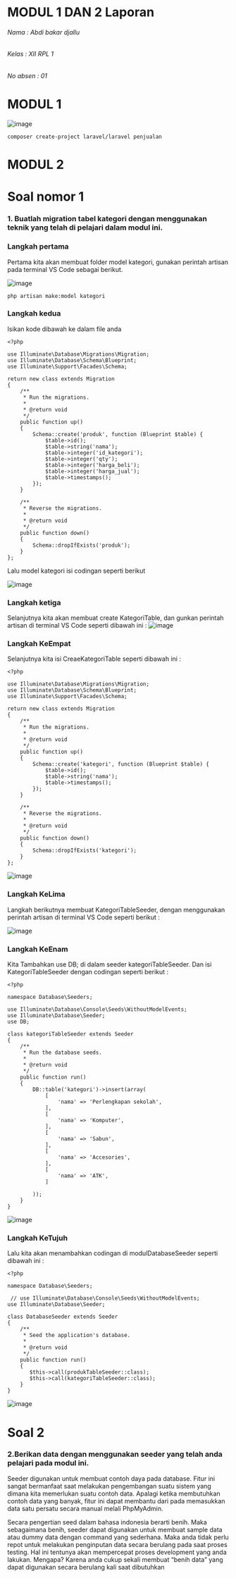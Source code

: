 
# MODUL 1 DAN 2 Laporan

###### Nama : Abdi bakar djallu
###### Kelas : XII RPL 1
###### No absen : 01

# MODUL 1

![image](https://user-images.githubusercontent.com/109929708/180904293-c176a36d-669e-43e6-a205-d410dc9fd45c.png)


```
composer create-project laravel/laravel penjualan
```


# MODUL 2


# Soal nomor 1


### 1. Buatlah migration tabel kategori dengan menggunakan teknik yang telah di pelajari dalam modul ini.

### Langkah pertama

Pertama kita akan membuat folder model kategori, gunakan perintah artisan pada terminal VS Code
sebagai berikut.

![image](https://user-images.githubusercontent.com/109929708/180910863-73fa24f6-5437-4da1-b669-6b9f7b5e6df7.png)

```
php artisan make:model kategori
```

### Langkah kedua

Isikan kode dibawah ke dalam file anda

```
<?php

use Illuminate\Database\Migrations\Migration;
use Illuminate\Database\Schema\Blueprint;
use Illuminate\Support\Facades\Schema;

return new class extends Migration
{
    /**
     * Run the migrations.
     *
     * @return void
     */
    public function up()
    {
        Schema::create('produk', function (Blueprint $table) {
            $table->id();
            $table->string('nama');
            $table->integer('id_kategori');
            $table->integer('qty');
            $table->integer('harga_beli');
            $table->integer('harga_jual');
            $table->timestamps();
        });
    }

    /**
     * Reverse the migrations.
     *
     * @return void
     */
    public function down()
    {
        Schema::dropIfExists('produk');
    }
};

```

Lalu model kategori isi codingan seperti berikut 

![image](https://user-images.githubusercontent.com/109929708/180911279-86060918-13a7-4d11-9dcf-f8eb7b06f8c0.png)

### Langkah ketiga

Selanjutnya kita akan membuat create KategoriTable, dan gunkan perintah artisan di terminal
VS Code seperti dibawah ini :
![image](https://user-images.githubusercontent.com/109929708/180911576-c4db11c5-34bf-4de6-8e1c-8af79167d3a5.png)

### Langkah KeEmpat 

Selanjutnya kita isi CreaeKategoriTable seperti dibawah ini : 

```
<?php

use Illuminate\Database\Migrations\Migration;
use Illuminate\Database\Schema\Blueprint;
use Illuminate\Support\Facades\Schema;

return new class extends Migration
{
    /**
     * Run the migrations.
     *
     * @return void
     */
    public function up()
    {
        Schema::create('kategori', function (Blueprint $table) {
            $table->id();
            $table->string('nama');
            $table->timestamps();
        });
    }

    /**
     * Reverse the migrations.
     *
     * @return void
     */
    public function down()
    {
        Schema::dropIfExists('kategori');
    }
};

```
![image](https://user-images.githubusercontent.com/109929708/180912052-4b269ad8-7c56-4849-a9f8-d19a01a42ffb.png)

### Langkah KeLima

Langkah berikutnya membuat KategoriTableSeeder, dengan menggunakan perintah artisan di terminal VS Code seperti berikut :

![image](https://user-images.githubusercontent.com/109929708/180912224-ab247ca2-3b53-4e4b-9ac9-c2e1ebe720c8.png)

### Langkah KeEnam 

Kita Tambahkan use DB; di dalam seeder kategoriTableSeeder.
Dan isi KategoriTableSeeder dengan codingan seperti berikut :
```
<?php

namespace Database\Seeders;

use Illuminate\Database\Console\Seeds\WithoutModelEvents;
use Illuminate\Database\Seeder;
use DB;

class kategoriTableSeeder extends Seeder
{
    /**
     * Run the database seeds.
     *
     * @return void
     */
    public function run()
    {
        DB::table('kategori')->insert(array(
            [
                'nama' => 'Perlengkapan sekolah',
            ],
            [
                'nama' => 'Komputer',
            ],
            [
                'nama' => 'Sabun',
            ],
            [
                'nama' => 'Accesories',
            ],
            [
                'nama' => 'ATK',
            ]
    
        ));
    }
}

```
![image](https://user-images.githubusercontent.com/109929708/180912611-d122fa4c-1da4-4412-9935-522344ad35f0.png)

### Langkah KeTujuh 

Lalu kita akan menambahkan codingan di modulDatabaseSeeder seperti dibawah ini :
```
<?php

namespace Database\Seeders;

 // use Illuminate\Database\Console\Seeds\WithoutModelEvents;
use Illuminate\Database\Seeder;

class DatabaseSeeder extends Seeder
{
    /**
     * Seed the application's database.
     *
     * @return void
     */
    public function run()
    {
       $this->call(produkTableSeeder::class);
       $this->call(kategoriTableSeeder::class);
    }
}

```
![image](https://user-images.githubusercontent.com/109929708/180912910-a7ae8187-738e-4b98-978b-886dd2a67e72.png)


# Soal 2

### 2.Berikan data dengan menggunakan seeder yang telah anda pelajari pada modul ini.

Seeder digunakan untuk membuat contoh daya pada database. Fitur ini sangat bermanfaat saat melakukan
pengembangan suatu sistem yang dimana kita memerlukan suatu contoh data. Apalagi ketika membutuhkan contoh data
yang banyak, fitur ini dapat membantu dari pada memasukkan data satu persatu secara manual melali PhpMyAdmin.

Secara pengertian seed dalam bahasa indonesia berarti benih. Maka sebagaimana benih, seeder dapat digunakan untuk membuat sample data atau dummy data dengan command yang sederhana. Maka anda tidak perlu repot untuk melakukan penginputan data secara berulang pada saat proses testing. Hal ini tentunya akan mempercepat proses development yang anda lakukan. Mengapa? Karena anda cukup sekali membuat “benih data” yang dapat digunakan secara berulang kali saat dibutuhkan
